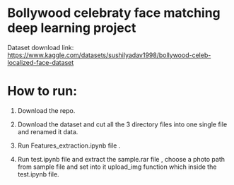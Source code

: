 # Bollywood celebraty face matching deep learning project

 Dataset download link: https://www.kaggle.com/datasets/sushilyadav1998/bollywood-celeb-localized-face-dataset

# How to run:

1. Download the repo.

2. Download the dataset and cut all the 3 directory files into one single file and renamed it data.

3. Run Features_extraction.ipynb file .

4. Run test.ipynb file and extract the sample.rar file , choose a photo path from sample file and set into it upload_img function which inside the test.ipynb file.


